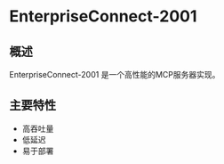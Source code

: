 # EnterpriseConnect-2001

## 概述

EnterpriseConnect-2001 是一个高性能的MCP服务器实现。

## 主要特性

- 高吞吐量
- 低延迟
- 易于部署
